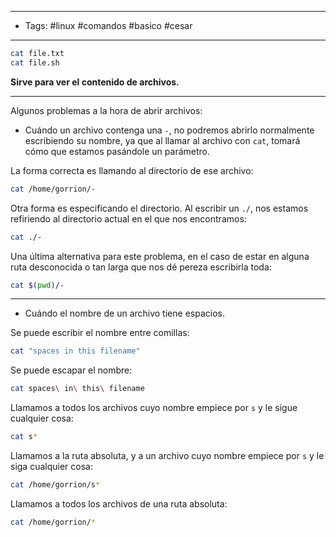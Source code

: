 -------
- Tags: #linux #comandos #basico #cesar
------

```BASH
cat file.txt
cat file.sh
```

**Sirve para ver el contenido de archivos.**

------

Algunos problemas a la hora de abrir archivos:

- Cuándo un archivo contenga una `-`, no podremos abrirlo normalmente escribiendo su nombre, ya que al llamar al archivo con `cat`, tomará cómo que estamos pasándole un parámetro. 

La forma correcta es llamando al directorio de ese archivo:

```BASH
cat /home/gorrion/-
```

Otra forma es especificando el directorio. Al escribir un `./`, nos estamos refiriendo al directorio actual en el que nos encontramos:

```BASH
cat ./-
```

Una última alternativa para este problema, en el caso de estar en alguna ruta desconocida o tan larga que nos dé pereza escribirla toda:

```BASH
cat $(pwd)/-
```

----

- Cuándo el nombre de un archivo tiene espacios.

Se puede escribir el nombre entre comillas:

```BASH
cat "spaces in this filename"
```

Se puede escapar el nombre:

```BASH
cat spaces\ in\ this\ filename
```

Llamamos a todos los archivos cuyo nombre empiece por `s` y le sigue cualquier cosa:

```BASH
cat s*
```

Llamamos a la ruta absoluta, y a un archivo cuyo nombre empiece por `s` y le siga cualquier cosa:

```BASH
cat /home/gorrion/s*
```

Llamamos a todos los archivos de una ruta absoluta:

```BASH
cat /home/gorrion/*
```